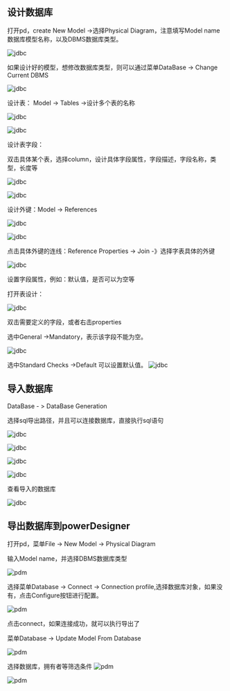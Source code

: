 ## 设计数据库

打开pd，create New Model ->选择Physical Diagram，注意填写Model name数据库模型名称，以及DBMS数据库类型。

![jdbc](https://github.com/liuyanliang2015/BertNote/blob/master/pics/pd-1.png)


如果设计好的模型，想修改数据库类型，则可以通过菜单DataBase -> Change Current DBMS

![jdbc](https://github.com/liuyanliang2015/BertNote/blob/master/pics/pd-2.png)


设计表： Model -> Tables ->设计多个表的名称

![jdbc](https://github.com/liuyanliang2015/BertNote/blob/master/pics/pd-3.png)


![jdbc](https://github.com/liuyanliang2015/BertNote/blob/master/pics/pd-4.png)

设计表字段：

双击具体某个表，选择column，设计具体字段属性，字段描述，字段名称，类型，长度等

![jdbc](https://github.com/liuyanliang2015/BertNote/blob/master/pics/pd-5.png)

![jdbc](https://github.com/liuyanliang2015/BertNote/blob/master/pics/pd-6.png)


设计外键：Model -> References

![jdbc](https://github.com/liuyanliang2015/BertNote/blob/master/pics/pd-7.png)

![jdbc](https://github.com/liuyanliang2015/BertNote/blob/master/pics/pd-8.png)

点击具体外键的连线：Reference Properties -> Join -》选择字表具体的外键

![jdbc](https://github.com/liuyanliang2015/BertNote/blob/master/pics/pd-9.png)



设置字段属性，例如：默认值，是否可以为空等

打开表设计：

![jdbc](https://github.com/liuyanliang2015/BertNote/blob/master/pics/pd-15.png)

双击需要定义的字段，或者右击properties

选中General ->Mandatory，表示该字段不能为空。

![jdbc](https://github.com/liuyanliang2015/BertNote/blob/master/pics/pd-16.png)

选中Standard Checks ->Default 可以设置默认值。
![jdbc](https://github.com/liuyanliang2015/BertNote/blob/master/pics/pd-17.png)



## 导入数据库

DataBase - > DataBase Generation

选择sql导出路径，并且可以连接数据库，直接执行sql语句

![jdbc](https://github.com/liuyanliang2015/BertNote/blob/master/pics/pd-10.png)

![jdbc](https://github.com/liuyanliang2015/BertNote/blob/master/pics/pd-11.png)

![jdbc](https://github.com/liuyanliang2015/BertNote/blob/master/pics/pd-12.png)

![jdbc](https://github.com/liuyanliang2015/BertNote/blob/master/pics/pd-13.png)

查看导入的数据库

![jdbc](https://github.com/liuyanliang2015/BertNote/blob/master/pics/pd-14.png)

## 导出数据库到powerDesigner

打开pd，菜单File -> New Model -> Physical Diagram

输入Model name，并选择DBMS数据库类型

![pdm](https://github.com/liuyanliang2015/BertNote/blob/master/pics/pdm.png)


选择菜单Database -> Connect -> Connection profile,选择数据库对象，如果没有，点击Configure按钮进行配置。

![pdm](https://github.com/liuyanliang2015/BertNote/blob/master/pics/pdm-2.png)

点击connect，如果连接成功，就可以执行导出了

菜单Database -> Update Model From Database

![pdm](https://github.com/liuyanliang2015/BertNote/blob/master/pics/pdm-3.png)


选择数据库，拥有者等筛选条件
![pdm](https://github.com/liuyanliang2015/BertNote/blob/master/pics/pdm-4.png)


![pdm](https://github.com/liuyanliang2015/BertNote/blob/master/pics/pdm-5.png)



